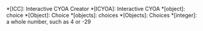 *[ICC]: Interactive CYOA Creator
*[ICYOA]: Interactive CYOA
*[object]: choice
*[Object]: Choice
*[objects]: choices
*[Objects]: Choices
*[integer]: a whole number, such as 4 or -29